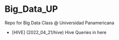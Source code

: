 # Big_Data_UP

Repo for Big Data Class @ Universidad Panamericana

- [HIVE] (2022_04_21/hive) Hive Queries in here
